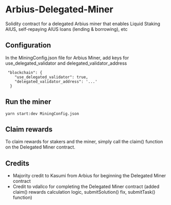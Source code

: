 # Arbius-Delegated-Miner
Solidity contract for a delegated Arbius miner that enables Liquid Staking AIUS, self-repaying AIUS loans (lending &amp; borrowing), etc


## Configuration
In the MiningConfig.json file for Arbius Miner, add keys for use_delegated_validator and delegated_validator_address

```
 "blockchain": {
    "use_delegated_validator": true,
    "delegated_validator_address": '...'
  }
```

## Run the miner
```
yarn start:dev MiningConfig.json
```

## Claim rewards
To claim rewards for stakers and the miner, simply call the claim() function on the Delegated Miner contract.

## Credits
- Majority credit to Kasumi from Arbius for beginning the Delegated Miner contract
- Credit to vdallco for completing the Delegated Miner contract (added claim() rewards calculation logic, submitSolution() fix, submitTask() function)
